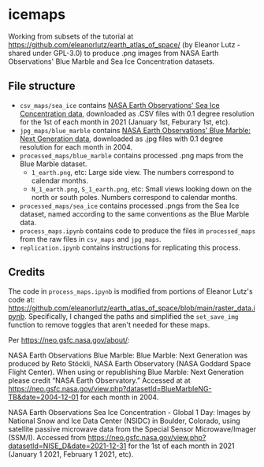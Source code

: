 # icemaps

Working from subsets of the tutorial at https://github.com/eleanorlutz/earth_atlas_of_space/ (by Eleanor Lutz - shared under GPL-3.0) to produce .png images from NASA Earth Observations' Blue Marble and Sea Ice Concentration datasets. 


## File structure

- `csv_maps/sea_ice` contains [NASA Earth Observations' Sea Ice Concentration data](https://neo.gsfc.nasa.gov/view.php?datasetId=NISE_D&date=2021-12-31), downloaded as .CSV files with 0.1 degree resolution for the 1st of each month in 2021 (January 1st, Feburary 1st, etc).
- `jpg_maps/blue_marble` contains [NASA Earth Observations' Blue Marble: Next Generation data](https://neo.gsfc.nasa.gov/view.php?datasetId=BlueMarbleNG-TB&date=2004-12-01), downloaded as .jpg files with 0.1 degree resolution for each month in 2004.
- `processed_maps/blue_marble` contains processed .png maps from the Blue Marble dataset. 
    - `1_earth.png`, etc: Large side view. The numbers correspond to calendar months.
    - `N_1_earth.png`, `S_1_earth.png`, etc: Small views looking down on the north or south poles. Numbers correspond to calendar months.
- `processed_maps/sea_ice` contains processed .pngs from the Sea Ice dataset, named according to the same conventions as the Blue Marble data. 
- `process_maps.ipynb` contains code to produce the files in `processed_maps` from the raw files in `csv_maps` and `jpg_maps`. 
- `replication.ipynb` contains instructions for replicating this process.


## Credits

The code in `process_maps.ipynb` is modified from portions of Eleanor Lutz's code at: https://github.com/eleanorlutz/earth_atlas_of_space/blob/main/raster_data.ipynb. Specifically, I changed the paths and simplified the `set_save_img` function to remove toggles that aren't needed for these maps.

Per https://neo.gsfc.nasa.gov/about/:

NASA Earth Observations Blue Marble: Blue Marble: Next Generation was produced by Reto Stöckli, NASA Earth Observatory (NASA Goddard Space Flight Center). When using or republishing Blue Marble: Next Generation please credit “NASA Earth Observatory.” Accessed at at https://neo.gsfc.nasa.gov/view.php?datasetId=BlueMarbleNG-TB&date=2004-12-01 for each month in 2004.

NASA Earth Observations Sea Ice Concentration - Global 1 Day: Images by National Snow and Ice Data Center (NSIDC) in Boulder, Colorado, using satellite passive microwave data from the Special Sensor Microwave/Imager (SSM/I). Accessed from  https://neo.gsfc.nasa.gov/view.php?datasetId=NISE_D&date=2021-12-31 for the 1st of each month in 2021 (January 1 2021, February 1 2021, etc).
